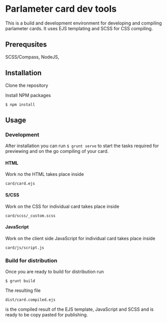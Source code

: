 # Parlameter card dev tools

This is a build and development environment for developing and compiling parlameter cards. It uses EJS templating and SCSS for CSS compiling.

## Prerequsites

SCSS/Compass, NodeJS,  

## Installation

Clone the repository

Install NPM packages
```
$ npm install
```

## Usage

### Development

After installation you can run ```$ grunt serve``` to start the tasks required for previewing and on the go compiling of your card.


#### HTML
Work no the HTML takes place inside
```
card/card.ejs
```


#### S/CSS
Work on the CSS for individual card takes place inside 
```
card/scss/_custom.scss
```

#### JavaScript
Work on the client side JavaScript for individual card takes place inside 
```
card/js/script.js
```

### Build for distribution

Once you are ready to build for distribution run
```
$ grunt build
```

The resulting file
```
dist/card.compiled.ejs
```
is the compiled result of the EJS template, JavaScript and SCSS and is ready to be copy pasted for publishing.
